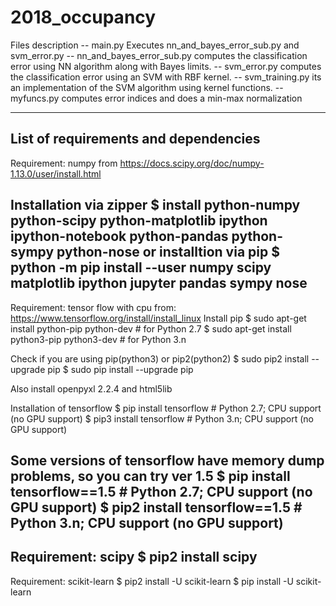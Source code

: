# 2018_occupancy
Files description
-- main.py Executes nn_and_bayes_error_sub.py and svm_error.py
-- nn_and_bayes_error_sub.py computes the classification error using NN algorithm along with Bayes limits.
-- svm_error.py computes the classification error using an SVM with RBF kernel.
-- svm_training.py its an implementation of the SVM algorithm using kernel functions.
-- myfuncs.py computes error indices and does a min-max normalization

--------------------------------------
List of requirements and dependencies
--------------------------------------
Requirement: numpy
from https://docs.scipy.org/doc/numpy-1.13.0/user/install.html

Installation via zipper
$ install python-numpy python-scipy python-matplotlib ipython ipython-notebook python-pandas python-sympy python-nose
or installtion via pip
$ python -m pip install --user numpy scipy matplotlib ipython jupyter pandas sympy nose
--------------------------------------
Requirement: tensor flow with cpu
from: https://www.tensorflow.org/install/install_linux
Install pip
$ sudo apt-get install python-pip python-dev   # for Python 2.7
$ sudo apt-get install python3-pip python3-dev # for Python 3.n

Check if you are using pip(python3) or pip2(python2)
$ sudo pip2 install --upgrade pip
$ sudo pip install --upgrade pip

Also install openpyxl 2.2.4 and html5lib

Installation of tensorflow
$ pip install tensorflow      # Python 2.7; CPU support (no GPU support)
$ pip3 install tensorflow     # Python 3.n; CPU support (no GPU support)

Some versions of tensorflow have memory dump problems, so you can try ver 1.5
$ pip install tensorflow==1.5      # Python 2.7; CPU support (no GPU support)
$ pip2 install tensorflow==1.5     # Python 3.n; CPU support (no GPU support)
--------------------------------------
Requirement: scipy
$ pip2 install scipy
--------------------------------------
Requirement: scikit-learn
$ pip2 install -U scikit-learn
$ pip install -U scikit-learn

